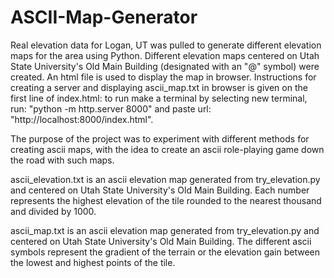 # ASCII-Map-Generator
Real elevation data for Logan, UT was pulled to generate different elevation maps for the area using Python. Different elevation maps centered on Utah State University's Old Main Building (designated with an "@" symbol) were created. An html file is used to display the map in browser. Instructions for creating a server and displaying ascii_map.txt in browser is given on the first line of index.html: to run make a terminal by selecting new terminal, run: "python -m http.server 8000" and paste url: "http://localhost:8000/index.html". 

The purpose of the project was to experiment with different methods for creating ascii maps, with the idea to create an ascii role-playing game down the road with such maps.

ascii_elevation.txt is an ascii elevation map generated from try_elevation.py and centered on Utah State University's Old Main Building. Each number represents the highest elevation of the tile rounded to the nearest thousand and divided by 1000.

ascii_map.txt is an ascii elevation map generated from try_elevation.py and centered on Utah State University's Old Main Building. The different ascii symbols represent the gradient of the terrain or the elevation gain between the lowest and highest points of the tile.
